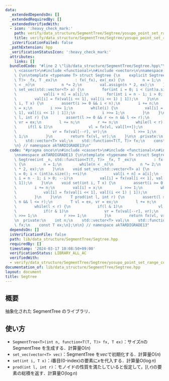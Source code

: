 ```yaml
---
data:
  _extendedDependsOn: []
  _extendedRequiredBy: []
  _extendedVerifiedWith:
  - icon: ':heavy_check_mark:'
    path: verify/data_structure/SegmentTree/Segtree/yosupo_point_set_range_composite.test.cpp
    title: verify/data_structure/SegmentTree/Segtree/yosupo_point_set_range_composite.test.cpp
  _isVerificationFailed: false
  _pathExtension: hpp
  _verificationStatusIcon: ':heavy_check_mark:'
  attributes:
    links: []
  bundledCode: "#line 2 \"lib/data_structure/SegmentTree/Segtree.hpp\"\n\n#include\
    \ <cassert>\n#include <functional>\n#include <vector>\n\nnamespace akTARDIGRADE13\
    \ {\n\ntemplate <typename T> struct Segtree {\n    explicit Segtree(int _n, std::function<T(T,\
    \ T)> _fx, T _ex)\n        : fx(_fx), ex(_ex) {\n        n = 1;\n        while(n\
    \ < _n)\n            n *= 2;\n        val.assign(n * 2, ex);\n    }\n\n    void\
    \ set_vec(std::vector<T> a) {\n        for(int i = 0; i < (int)a.size(); ++i)\n\
    \            val[i + n] = a[i];\n        for(int i = n - 1; i > 0; --i)\n    \
    \        val[i] = fx(val[i << 1], val[(i << 1) | 1]);\n    }\n\n    void set(int\
    \ i, T x) {\n        assert(i >= 0 && i < n);\n        i += n;\n        val[i]\
    \ = x;\n        i >>= 1;\n        while(i) {\n            val[i] = fx(val[i <<\
    \ 1], val[(i << 1) | 1]);\n            i >>= 1;\n        }\n    }\n\n    T prod(int\
    \ l, int r) {\n        assert(l >= 0 && r <= n && l <= r);\n        T vl = ex,\
    \ vr = ex;\n        l += n;\n        r += n;\n        while(l < r) {\n       \
    \     if(l & 1)\n                vl = fx(vl, val[l++]);\n            if(r & 1)\n\
    \                vr = fx(val[--r], vr);\n            l >>= 1;\n            r >>=\
    \ 1;\n        }\n        return fx(vl, vr);\n    }\n\n  private:\n    int n;\n\
    \    std::vector<T> val;\n    std::function<T(T, T)> fx;\n    const T ex;\n};\n\
    \n} // namespace akTARDIGRADE13\n"
  code: "#pragma once\n\n#include <cassert>\n#include <functional>\n#include <vector>\n\
    \nnamespace akTARDIGRADE13 {\n\ntemplate <typename T> struct Segtree {\n    explicit\
    \ Segtree(int _n, std::function<T(T, T)> _fx, T _ex)\n        : fx(_fx), ex(_ex)\
    \ {\n        n = 1;\n        while(n < _n)\n            n *= 2;\n        val.assign(n\
    \ * 2, ex);\n    }\n\n    void set_vec(std::vector<T> a) {\n        for(int i\
    \ = 0; i < (int)a.size(); ++i)\n            val[i + n] = a[i];\n        for(int\
    \ i = n - 1; i > 0; --i)\n            val[i] = fx(val[i << 1], val[(i << 1) |\
    \ 1]);\n    }\n\n    void set(int i, T x) {\n        assert(i >= 0 && i < n);\n\
    \        i += n;\n        val[i] = x;\n        i >>= 1;\n        while(i) {\n\
    \            val[i] = fx(val[i << 1], val[(i << 1) | 1]);\n            i >>= 1;\n\
    \        }\n    }\n\n    T prod(int l, int r) {\n        assert(l >= 0 && r <=\
    \ n && l <= r);\n        T vl = ex, vr = ex;\n        l += n;\n        r += n;\n\
    \        while(l < r) {\n            if(l & 1)\n                vl = fx(vl, val[l++]);\n\
    \            if(r & 1)\n                vr = fx(val[--r], vr);\n            l\
    \ >>= 1;\n            r >>= 1;\n        }\n        return fx(vl, vr);\n    }\n\
    \n  private:\n    int n;\n    std::vector<T> val;\n    std::function<T(T, T)>\
    \ fx;\n    const T ex;\n};\n\n} // namespace akTARDIGRADE13"
  dependsOn: []
  isVerificationFile: false
  path: lib/data_structure/SegmentTree/Segtree.hpp
  requiredBy: []
  timestamp: '2024-03-17 10:08:50+09:00'
  verificationStatus: LIBRARY_ALL_AC
  verifiedWith:
  - verify/data_structure/SegmentTree/Segtree/yosupo_point_set_range_composite.test.cpp
documentation_of: lib/data_structure/SegmentTree/Segtree.hpp
layout: document
title: Segtree
---
```


## 概要

抽象化された SegmentTree のライブラリ．

## 使い方

- `SegmentTree<T>(int n, function<T(T, T)> fx, T ex)`：サイズ$n$の SegmentTree を生成する．計算量$\mathrm{O}(n)$
- `set_vec(vector<T> vec)`：SegmentTree を$vec$で初期化する．計算量$\mathrm{O}(n)$
- `set(int i, T x)`：$i$番目(0-index)の要素に$x$を代入する．計算量$\mathrm{O}(\log n)$
- `prod(int l, int r)`：モノイドの性質を満たしていると仮定して，$[l, r)$の要素の総積を返す．計算量$\mathrm{O}(\log n)$
